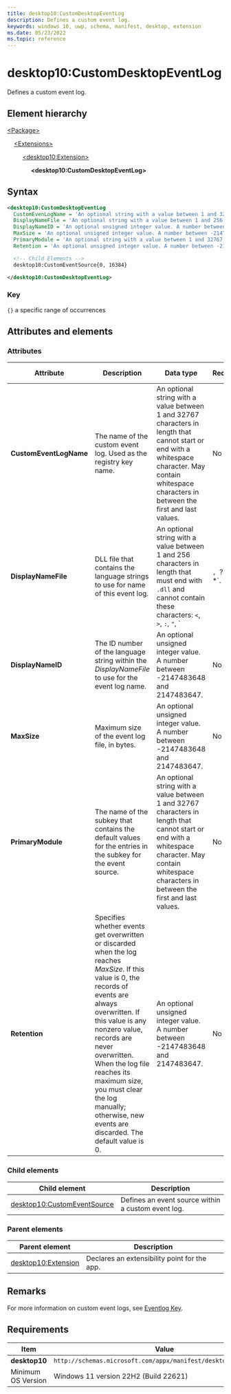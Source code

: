 ```yaml
---
title: desktop10:CustomDesktopEventLog
description: Defines a custom event log.
keywords: windows 10, uwp, schema, manifest, desktop, extension
ms.date: 05/23/2022
ms.topic: reference
---
```


# desktop10:CustomDesktopEventLog

Defines a custom event log.

## Element hierarchy

[\<Package\>](element-package.md)

&nbsp;&nbsp;&nbsp;&nbsp;[\<Extensions\>](element-1-extensions.md)

&nbsp;&nbsp;&nbsp;&nbsp; &nbsp;&nbsp;&nbsp;&nbsp;[\<desktop10:Extension\>](element-desktop10-extension.md)

&nbsp;&nbsp;&nbsp;&nbsp; &nbsp;&nbsp;&nbsp;&nbsp; &nbsp;&nbsp;&nbsp;&nbsp;**\<desktop10:CustomDesktopEventLog\>**

## Syntax

```xml
<desktop10:CustomDesktopEventLog
  CustomEvenLogName = 'An optional string with a value between 1 and 32767 characters in length that cannot start or end with a whitespace character. May contain whitespace characters in between the first and last values.'
  DisplayNameFile = 'An optional string with a value between 1 and 256 characters in length that must end with ".dll" and cannot contain these characters: <, >, :, ", |, ?, or *.'
  DisplayNameID = 'An optional unsigned integer value. A number between -2147483648 and 2147483647.'
  MaxSize = 'An optional unsigned integer value. A number between -2147483648 and 2147483647.'
  PrimaryModule = 'An optional string with a value between 1 and 32767 characters in length that cannot start or end with a whitespace character. May contain whitespace characters in between the first and last values.'
  Retention = 'An optional unsigned integer value. A number between -2147483648 and 2147483647.' >

  <!-- Child Elements -->
  desktop10:CustomEventSource{0, 16384}

</desktop10:CustomDesktopEventLog>
```

### Key

`{}` a specific range of occurrences

## Attributes and elements

### Attributes

| Attribute | Description | Data type | Required | Default value |
|-|-|-|-|-|
| **CustomEventLogName** | The name of the custom event log. Used as the registry key name. | An optional string with a value between 1 and 32767 characters in length that cannot start or end with a whitespace character. May contain whitespace characters in between the first and last values. | No |  |
| **DisplayNameFile** | DLL file that contains the language strings to use for name of this event log. | An optional string with a value between 1 and 256 characters in length that must end with `.dll` and cannot contain these characters: `<`, `>`, `:`, `"`, `|`, `?`, or `*`. | No |  |
| **DisplayNameID** | The ID number of the language string within the *DisplayNameFile* to use for the event log name. | An optional unsigned integer value. A number between -2147483648 and 2147483647. | No |  |
| **MaxSize** | Maximum size of the event log file, in bytes. | An optional unsigned integer value. A number between -2147483648 and 2147483647. | No |  |
| **PrimaryModule** | The name of the subkey that contains the default values for the entries in the subkey for the event source. | An optional string with a value between 1 and 32767 characters in length that cannot start or end with a whitespace character. May contain whitespace characters in between the first and last values. | No |  |
| **Retention** | Specifies whether events get overwritten or discarded when the log reaches *MaxSize*. If this value is 0, the records of events are always overwritten. If this value is any nonzero value, records are never overwritten. When the log file reaches its maximum size, you must clear the log manually; otherwise, new events are discarded. The default value is 0. | An optional unsigned integer value. A number between -2147483648 and 2147483647. | No |  |

### Child elements

| Child element | Description |
|-|-|
| [desktop10:CustomEventSource](element-desktop10-customeventsource.md) | Defines an event source within a custom event log. |

### Parent elements

| Parent element | Description |
|-|-|
| [desktop10:Extension](element-desktop10-extension.md) | Declares an extensibility point for the app. |

## Remarks

For more information on custom event logs, see [Eventlog Key](/windows/win32/eventlog/eventlog-key).

## Requirements

| Item  | Value  |
|--|--|
| **desktop10** | `http://schemas.microsoft.com/appx/manifest/desktop/windows10/10` |
| Minimum OS Version | Windows 11 version 22H2 (Build 22621) |
